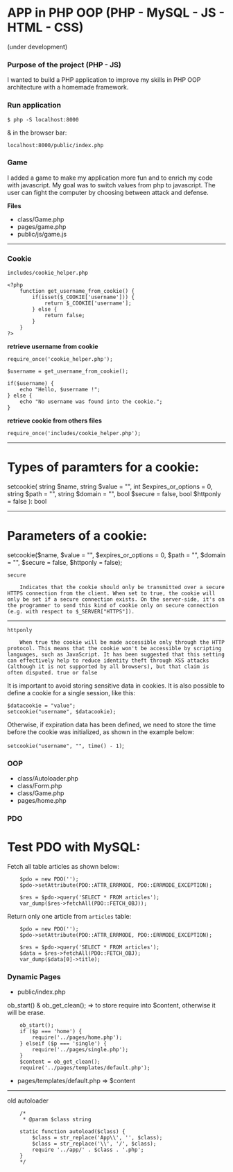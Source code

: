 # APP in PHP OOP (PHP - MySQL - JS - HTML - CSS)

(under development)

### Purpose of the project (PHP - JS)

I wanted to build a PHP application to improve my skills in PHP OOP architecture with a homemade framework.

### Run application

`$ php -S localhost:8000`

& in the browser bar:

`localhost:8000/public/index.php`

### Game

I added a game to make my application more fun and to enrich my code with javascript. My goal was to switch values from php to javascript. The user can fight the computer by choosing between attack and defense.

**Files**

- class/Game.php
- pages/game.php
- public/js/game.js

---

### Cookie

`includes/cookie_helper.php`

```
<?php
    function get_username_from_cookie() {
        if(isset($_COOKIE['username'])) {
            return $_COOKIE['username'];
        } else {
            return false;
        }
    }
?>
```

**retrieve username from cookie**

```
require_once('cookie_helper.php');

$username = get_username_from_cookie();

if($username) {
    echo "Hello, $username !";
} else {
    echo "No username was found into the cookie.";
}
```

**retrieve cookie from others files**

`require_once('includes/cookie_helper.php');`

---

Types of paramters for a cookie:
================================

setcookie(
    string $name,
    string $value = "",
    int $expires_or_options = 0,
    string $path = "",
    string $domain = "",
    bool $secure = false,
    bool $httponly = false
): bool

---

Parameters of a cookie:
=======================

setcookie($name, $value = "", $expires_or_options = 0, $path = "", $domain = "", $secure = false, $httponly = false);

```
secure

    Indicates that the cookie should only be transmitted over a secure HTTPS connection from the client. When set to true, the cookie will only be set if a secure connection exists. On the server-side, it's on the programmer to send this kind of cookie only on secure connection (e.g. with respect to $_SERVER["HTTPS"]).
```

---

```
httponly

    When true the cookie will be made accessible only through the HTTP protocol. This means that the cookie won't be accessible by scripting languages, such as JavaScript. It has been suggested that this setting can effectively help to reduce identity theft through XSS attacks (although it is not supported by all browsers), but that claim is often disputed. true or false
```

It is important to avoid storing sensitive data in cookies. It is also possible to define a cookie for a single session, like this:

```
$datacookie = "value";
setcookie("username", $datacookie);
```

Otherwise, if expiration data has been defined, we need to store the time before the cookie was initialized,
as shown in the example below:

`setcookie("username", "", time() - 1)`;

### OOP

- class/Autoloader.php
- class/Form.php
- class/Game.php
- pages/home.php

### PDO

Test PDO with MySQL:
====================

Fetch all table articles as shown below:

```
    $pdo = new PDO('');
    $pdo->setAttribute(PDO::ATTR_ERRMODE, PDO::ERRMODE_EXCEPTION);

    $res = $pdo->query('SELECT * FROM articles');
    var_dump($res->fetchAll(PDO::FETCH_OBJ));
```

Return only one article from `articles` table:

```
    $pdo = new PDO('');
    $pdo->setAttribute(PDO::ATTR_ERRMODE, PDO::ERRMODE_EXCEPTION);

    $res = $pdo->query('SELECT * FROM articles');
    $data = $res->fetchAll(PDO::FETCH_OBJ);
    var_dump($data[0]->title);
```

### Dynamic Pages

- public/index.php

ob_start() & ob_get_clean(); => to store require into $content, otherwise it will be erase.

```
    ob_start();
    if ($p === 'home') {
        require('../pages/home.php');
    } elseif ($p === 'single') {
        require('../pages/single.php');
    }
    $content = ob_get_clean();
    require('../pages/templates/default.php');
```

- pages/templates/default.php => $content

---

old autoloader


        /*
         * @param $class string
        
        static function autoload($class) {
            $class = str_replace('App\\', '', $class);
            $class = str_replace('\\', '/', $class);
            require '../app/' . $class . '.php';
        }
        */